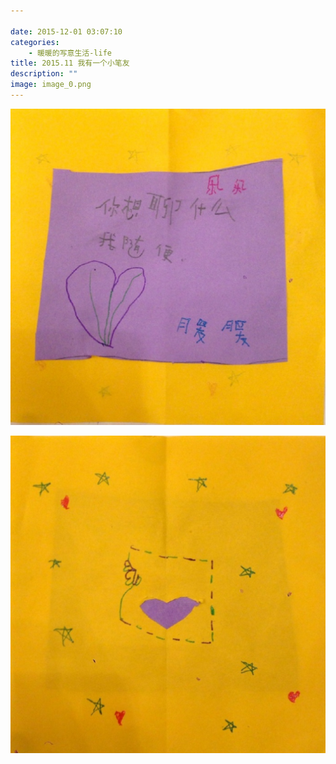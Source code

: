 ```yaml
---

date: 2015-12-01 03:07:10
categories:
    - 暖暖的写意生活-life
title: 2015.11 我有一个小笔友
description: ""
image: image_0.png
---
```


![](image_0.png)  
  
![](image_1.png)